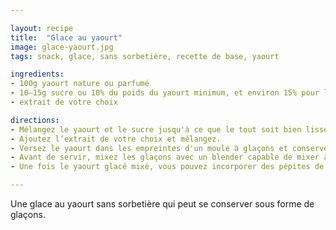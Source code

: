 ```yaml
---

layout: recipe
title:  "Glace au yaourt"
image: glace-yaourt.jpg
tags: snack, glace, sans sorbetière, recette de base, yaourt

ingredients:
- 100g yaourt nature ou parfumé
- 10–15g sucre ou 10% du poids du yaourt minimum, et environ 15% pour les becs sucrés
- extrait de votre choix

directions:
- Mélangez le yaourt et le sucre jusqu'à ce que le tout soit bien lisse. 
- Ajoutez l’extrait de votre choix et mélangez.
- Versez le yaourt dans les empreintes d'un moule à glaçons et conservez les au congélateur. 
- Avant de servir, mixez les glaçons avec un blender capable de mixer à haute vitesse ou disposant d'une fonction pour piller des glaçons et obtenir une consistance de crème glacée proche de la gelato. 
- Une fois le yaourt glacé mixé, vous pouvez incorporer des pépites de chocolat, oléagineux, caramel, etc.

---
```


Une glace au yaourt sans sorbetière qui peut se conserver sous forme de glaçons.